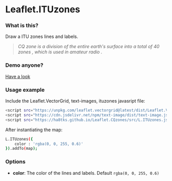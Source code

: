 # Leaflet.ITUzones
### What is this?
Draw a ITU zones lines and labels.
>*CQ zone is a division of the entire earth's surface into a total of 40 zones , which is used in amateur radio .*
### Demo anyone?
[Have a look](https://ha8tks.github.io/Leaflet.ITUzones/examples/)
### Usage example
Include the Leaflet.VectorGrid, text-images, ituzones javasript file:
```bash
<script src="https://unpkg.com/leaflet.vectorgrid@latest/dist/Leaflet.VectorGrid.js"></script>
<script src="https://cdn.jsdelivr.net/npm/text-image/dist/text-image.js"></script>
<script src="https://ha8tks.github.io/Leaflet.CQzones/src/L.ITUzones.js"></script>
```
After instantiating the map:
```bash
L.ITUzones({
	color : 'rgba(0, 0, 255, 0.6)'
}).addTo(map);
```
### Options
- **color**: The color of the lines and labels. Default `rgba(0, 0, 255, 0.6)` 
